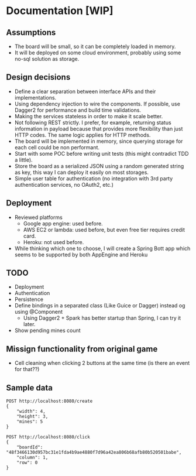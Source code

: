 # Documentation [WIP]
## Assumptions
* The board will be small, so it can be completely loaded in memory.
* It will be deployed on some cloud environment, probably using some no-sql solution as storage.

## Design decisions
* Define a clear separation between interface APIs and their implementations.
* Using dependency injection to wire the components.  If possible, use Dagger2 for performance and build time validations.
* Making the services stateless in order to make it scale better.
* Not following REST strictly. I prefer, for example, returning status information in payload because that provides more flexibility than just HTTP codes. The same logic applies for HTTP methods.
* The board will be implemented in memory, since querying storage for each cell could be non performant.
* Start with some POC before writing unit tests (this might contradict TDD a little).
* Store the board as a serialized JSON using a random generated string as key, this way I can deploy it easily on most storages.
* Simple user table for authentication (no integration with 3rd party authentication services, no OAuth2, etc.)

## Deployment
* Reviewed platforms
  * Google app engine: used before.
  * AWS EC2 or lambda: used before, but even free tier requires credit card.
  * Heroku: not used before.
* While thinking which one to choose, I will create a Spring Bott app which seems to be supported by both AppEngine and Heroku 

## TODO
* Deployment
* Authentication
* Persistence
* Define bindings in a separated class (Like Guice or Dagger) instead og using @Component
  * Using Dagger2 + Spark has better startup than Spring, I can try it later.
* Show pending mines count

## Missign functionality from original game
* Cell cleaning when clicking 2 buttons at the same time (is there an event for that??) 

## Sample data
```
POST http://localhost:8080/create
{
    "width": 4,
    "height": 3,
    "mines": 5
}
```
```
POST http://localhost:8080/click
{
    "boardId": "48f3466130d957bc31e1fda4b9ae4880f7d96a42ea806b68afb80b520501babe",
    "column": 1,
    "row": 0
}
```

